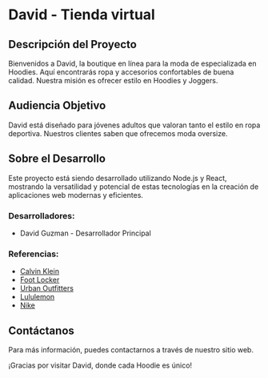 # David - Tienda virtual

## Descripción del Proyecto
Bienvenidos a David, la boutique en línea para la moda de especializada en Hoodies. Aquí encontrarás ropa y accesorios confortables de buena calidad. Nuestra misión es ofrecer estilo en Hoodies y Joggers.

## Audiencia Objetivo
David está diseñado para jóvenes adultos que valoran tanto el estilo en ropa deportiva. Nuestros clientes saben que ofrecemos moda oversize.


## Sobre el Desarrollo
Este proyecto está siendo desarrollado utilizando Node.js y React, mostrando la versatilidad y potencial de estas tecnologías en la creación de aplicaciones web modernas y eficientes.

### Desarrolladores:
- David Guzman - Desarrollador Principal

### Referencias:
- [Calvin Klein](https://www.calvinklein.ca/en)
- [Foot Locker](https://www.footlocker.com/)
- [Urban Outfitters](https://www.urbanoutfitters.com/en-ca)
- [Lululemon](https://shop.lululemon.com/)
- [Nike](https://www.nike.com/ca/)

## Contáctanos
Para más información, puedes contactarnos a través de nuestro sitio web.

¡Gracias por visitar David, donde cada Hoodie es único!
